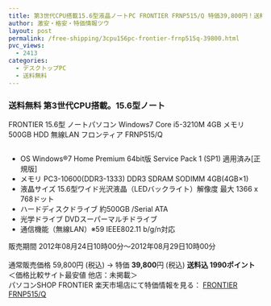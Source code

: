 ```yaml
---
title: 第3世代CPU搭載15.6型液晶ノートPC FRONTIER FRNP515/Q 特価39,800円！送料無料！
author: 激安・格安・特価情報ツウ
layout: post
permalink: /free-shipping/3cpu156pc-frontier-frnp515q-39800.html
pvc_views:
  - 2413
categories:
  - デスクトップPC
  - 送料無料
---
```

### 送料無料 第3世代CPU搭載。15.6型ノート  
FRONTIER 15.6型 ノートパソコン Windows7 Core i5-3210M 4GB メモリ 500GB HDD 無線LAN フロンティア FRNP515/Q

<div class="img-bg2 img_L">
  <a href="http://hb.afl.rakuten.co.jp/hgc/058f48da.5b479dbb.058f48db.85bf44bd/?pc=http%3a%2f%2fitem.rakuten.co.jp%2ffrontier-k%2f86655%2f%3fscid%3daf_ich_link_img&m=http%3a%2f%2fm.rakuten.co.jp%2ffrontier-k%2fi%2f10006735%2f" target="_blank"><img src="http://hbb.afl.rakuten.co.jp/hgb/?pc=http%3a%2f%2fthumbnail.image.rakuten.co.jp%2f%400_mall%2ffrontier-k%2fcabinet%2f55%2f86655_1.jpg%3f_ex%3d128x128&m=http%3a%2f%2fthumbnail.image.rakuten.co.jp%2f%400_mall%2ffrontier-k%2fcabinet%2f55%2f86655_1.jpg" border="0" title="" alt="" /></a>
</div>

<!--more-->

  * OS Windows®7 Home Premium 64bit版 Service Pack 1 (SP1) 適用済み[正規版]
  * メモリ PC3-10600(DDR3-1333) DDR3 SDRAM SODIMM 4GB(4GB×1)
  * 液晶サイズ 15.6型ワイド光沢液晶（LEDバックライト）解像度 最大 1366 x 768ドット
  * ハードディスクドライブ 約500GB /Serial ATA
  * 光学ドライブ DVDスーパーマルチドライブ
  * 通信機能（無線LAN）※59 IEEE802.11 b/g/n対応

販売期間 2012年08月24日10時00分～2012年08月29日10時00分  
<br clear="all" />通常販売価格 59,800円 (税込) → 特価 <span class="tokka-price"><strong>39,800</strong></span>円 (税込) **送料込 1990ポイント**  
＜価格比較サイト最安値 他店：未掲載＞  
パソコンSHOP FRONTIER 楽天市場店にて特価情報を見る： <a href="http://hb.afl.rakuten.co.jp/hgc/058f48da.5b479dbb.058f48db.85bf44bd/?pc=http%3a%2f%2fitem.rakuten.co.jp%2ffrontier-k%2f86655%2f%3fscid%3daf_ich_link_img&m=http%3a%2f%2fm.rakuten.co.jp%2ffrontier-k%2fi%2f10006735%2f" target="_blank"><span class="fs150p">FRONTIER FRNP515/Q</span></a>